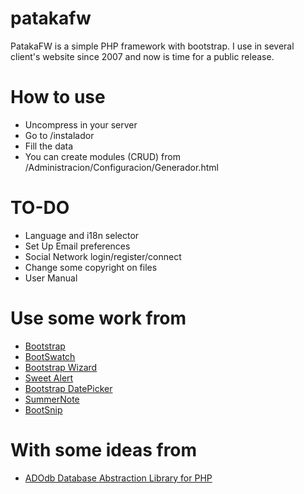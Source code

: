 # patakafw
PatakaFW is a simple PHP framework with bootstrap. I use in several client's website since 2007 and now is time for a public release.

# How to use
- Uncompress in your server
- Go to /instalador
- Fill the data
- You can create modules (CRUD) from /Administracion/Configuracion/Generador.html

# TO-DO
- Language and i18n selector
- Set Up Email preferences
- Social Network login/register/connect
- Change some copyright on files
- User Manual

# Use some work from
- [Bootstrap](http://getbootstrap.com/) 
- [BootSwatch](http://bootswatch.com/) 
- [Bootstrap Wizard](http://vadimg.com/twitter-bootstrap-wizard-example/examples/validation.html)
- [Sweet Alert](http://t4t5.github.io/sweetalert/)
- [Bootstrap DatePicker](http://www.malot.fr/bootstrap-datetimepicker/index.php)
- [SummerNote](http://summernote.org)
- [BootSnip](http://bootsnipp.com/)

# With some ideas from
- [ADOdb Database Abstraction Library for PHP](http://adodb.sourceforge.net/)
